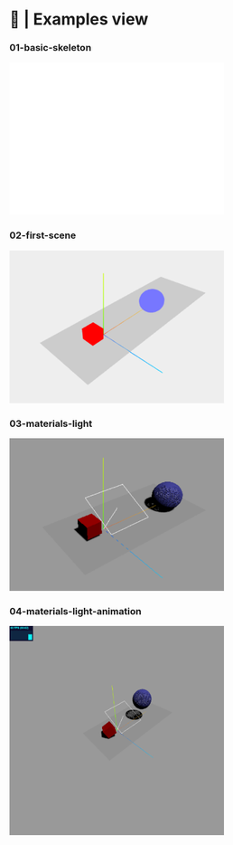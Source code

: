 # 🤪 | Examples view
### 01-basic-skeleton
<img src="../assets/01-basic-skeleton.png" alt="03-materials-light" width="380" height="270">

### 02-first-scene
<img src="../assets/02-first-scene.png" alt="03-materials-light" width="380" height="270">

### 03-materials-light
<img src="../assets/03-materials-light.png" alt="03-materials-light" width="380" height="270">

### 04-materials-light-animation
<img src="../assets/04-materials.light.animation.png" alt="03-materials-light" width="380" height="370">
